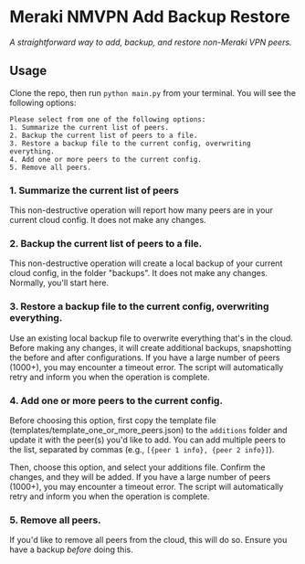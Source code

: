 # Meraki NMVPN Add Backup Restore

_A straightforward way to add, backup, and restore non-Meraki VPN peers._

## Usage

Clone the repo, then run `python main.py` from your terminal. You will see the following options:

```aiignore
Please select from one of the following options:
1. Summarize the current list of peers.
2. Backup the current list of peers to a file.
3. Restore a backup file to the current config, overwriting everything.
4. Add one or more peers to the current config.
5. Remove all peers.
```
### 1. Summarize the current list of peers

This non-destructive operation will report how many peers are in your current cloud config. It does not make any
changes.

### 2. Backup the current list of peers to a file.

This non-destructive operation will create a local backup of your current cloud config, in the folder "backups". It does
not make any changes. Normally, you'll start here.

### 3. Restore a backup file to the current config, overwriting everything.

Use an existing local backup file to overwrite everything that's in the cloud. Before making any changes, it will create
additional backups, snapshotting the before and after configurations. If you have a large number of peers (1000+), you 
may encounter a timeout error. The script will automatically retry and inform you when the operation is complete.

### 4. Add one or more peers to the current config.

Before choosing this option, first copy the template file (templates/template_one_or_more_peers.json) to the `additions`
folder and update it with the peer(s) you'd like to add. You can add multiple peers to the list, separated by commas 
(e.g., `[{peer 1 info}, {peer 2 info}]`).

Then, choose this option, and select your additions file. Confirm the changes, and they will be added. If you have a
large number of peers (1000+), you may encounter a timeout error. The script will automatically retry and inform you 
when the operation is complete.

### 5. Remove all peers.

If you'd like to remove all peers from the cloud, this will do so. Ensure you have a backup _before_ doing this.